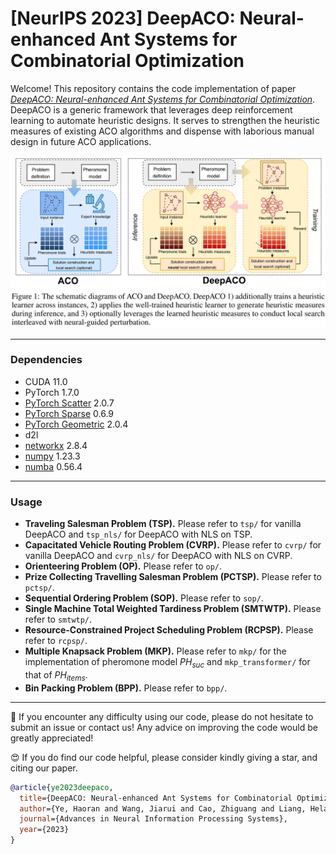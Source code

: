 # [NeurIPS 2023] DeepACO: Neural-enhanced Ant Systems for Combinatorial Optimization

Welcome! This repository contains the code implementation of paper [*DeepACO: Neural-enhanced Ant Systems for Combinatorial Optimization*](). DeepACO is a generic framework that leverages deep reinforcement learning to automate heuristic designs. It serves to strengthen the heuristic measures of existing ACO algorithms and dispense with laborious manual design in future ACO applications.

![diagram](./diagram.png)


---

### Dependencies

- CUDA 11.0
- PyTorch 1.7.0
- [PyTorch Scatter](https://github.com/rusty1s/pytorch_scatter) 2.0.7
- [PyTorch Sparse](https://github.com/rusty1s/pytorch_sparse) 0.6.9
- [PyTorch Geometric](https://github.com/pyg-team/pytorch_geometric) 2.0.4
- d2l
- [networkx](https://networkx.org/) 2.8.4
- [numpy](https://numpy.org/) 1.23.3
- [numba](https://numba.pydata.org/) 0.56.4

---

### Usage
- **Traveling Salesman Problem (TSP).** Please refer to `tsp/` for vanilla DeepACO and `tsp_nls/` for DeepACO with NLS on TSP.
- **Capacitated Vehicle Routing Problem (CVRP).** Please refer to `cvrp/` for vanilla DeepACO and `cvrp_nls/` for DeepACO with NLS on CVRP.
- **Orienteering Problem (OP).** Please refer to `op/`.
- **Prize Collecting Travelling Salesman Problem (PCTSP).** Please refer to `pctsp/`.
- **Sequential Ordering Problem (SOP).** Please refer to `sop/`.
- **Single Machine Total Weighted Tardiness Problem (SMTWTP).** Please refer to `smtwtp/`.
- **Resource-Constrained Project Scheduling Problem (RCPSP).** Please refer to `rcpsp/`.
- **Multiple Knapsack Problem (MKP).** Please refer to `mkp/` for the implementation of pheromone model $PH_{suc}$ and `mkp_transformer/` for that of $PH_{items}$.
- **Bin Packing Problem (BPP).** Please refer to `bpp/`.

----


🤩 If you encounter any difficulty using our code, please do not hesitate to submit an issue or contact us! Any advice on improving the code would be greatly appreciated!

😍 If you do find our code helpful, please consider kindly giving a star, and citing our paper.

```bibtex
@article{ye2023deepaco,
  title={DeepACO: Neural-enhanced Ant Systems for Combinatorial Optimization},
  author={Ye, Haoran and Wang, Jiarui and Cao, Zhiguang and Liang, Helan and Li, Yong},
  journal={Advances in Neural Information Processing Systems},
  year={2023}
}
```
